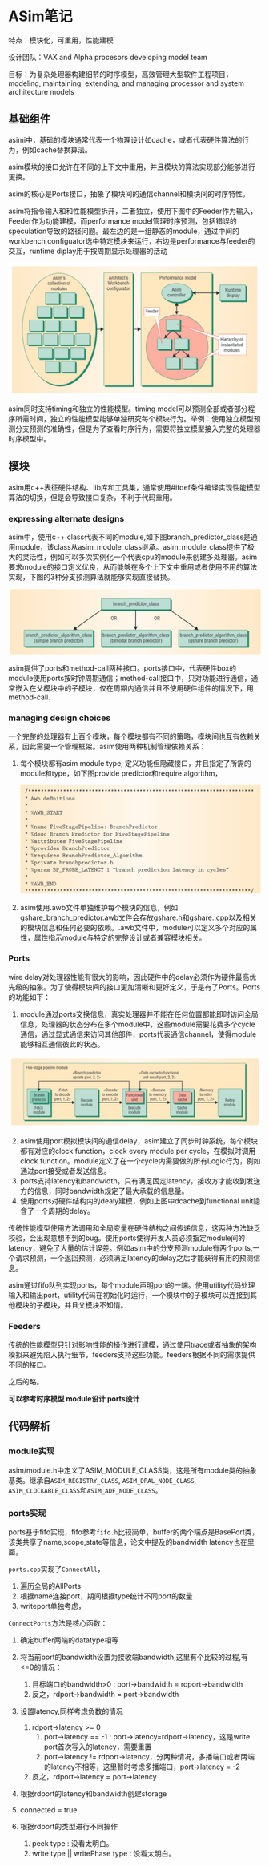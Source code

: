 # ASim笔记

特点：模块化，可重用，性能建模

设计团队：VAX and Alpha procesors developing model team

目标：为复杂处理器构建细节的时序模型，高效管理大型软件工程项目，modeling, maintaining, extending, and managing processor and system architecture models



## 基础组件

asimi中，基础的模块通常代表一个物理设计如cache，或者代表硬件算法的行为，例如cache替换算法。

asim模块的接口允许在不同的上下文中重用，并且模块的算法实现部分能够进行更换。

asim的核心是Ports接口，抽象了模块间的通信channel和模块间的时序特性。

asim将指令输入和和性能模型拆开，二者独立，使用下图中的Feeder作为输入，Feeder作为功能建模，而performance model管理时序预测，包括错误的speculation导致的路径问题。最左边的是一组静态的module，通过中间的workbench configuator选中特定模块来运行，右边是performance与feeder的交互，runtime diplay用于按周期显示处理器的活动

<img src="./img/asim%20notes/image-20230720105543202.png" alt="image-20230720105543202" style="zoom: 50%;" />

asim同时支持timing和独立的性能模型。timing model可以预测全部或者部分程序所需时间，独立的性能模型能够单独研究每个模块行为。举例：使用独立模型预测分支预测的准确性，但是为了查看时序行为，需要将独立模型接入完整的处理器时序模型中。

## 模块

asim用c++表征硬件结构、lib库和工具集，通常使用#ifdef条件编译实现性能模型算法的切换，但是会导致接口复杂，不利于代码重用。

### expressing alternate designs

asim中，使用c++ class代表不同的module,如下图branch_predictor_class是通用module，该class从asim_module_class继承。asim_module_class提供了极大的灵活性，例如可以多次实例化一个代表cpu的module来创建多处理器。asim要求module的接口定义优良，从而能够在多个上下文中重用或者使用不用的算法实现，下图的3种分支预测算法就能够实现直接替换。

![image-20230720113405249](./img/asim%20notes/image-20230720113405249.png)

asim提供了ports和method-call两种接口。ports接口中，代表硬件box的module使用ports按时钟周期通信；method-call接口中，只对功能进行通信，通常嵌入在父模块中的子模块，仅在周期内通信并且不使用硬件组件的情况下，用method-call.

### managing design choices

一个完整的处理器有上百个模块，每个模块都有不同的策略，模块间也互有依赖关系，因此需要一个管理框架。asim使用两种机制管理依赖关系：

1. 每个模块都有asim module type, 定义功能但隐藏接口，并且指定了所需的module和type，如下图provide predictor和require algorithm，

   <img src="./img/asim%20notes/image-20230720145633506.png" alt="image-20230720145633506" style="zoom:50%;" />

2. asim使用.awb文件单独维护每个模块的信息，例如gshare_branch_predictor.awb文件会存放gshare.h和gshare..cpp以及相关的模块信息和任何必要的依赖。.awb文件中，module可以定义多个对应的属性，属性指示module与特定的完整设计或者兼容模块相关。

### Ports

wire delay对处理器性能有很大的影响，因此硬件中的delay必须作为硬件最高优先级的抽象。为了使得模块间的接口更加清晰和更好定义，于是有了Ports。Ports的功能如下：

1. module通过ports交换信息，真实处理器并不能在任何位置都能即时访问全局信息，处理器的状态分布在多个module中，这些module需要花费多个cycle通信，通过显式通信来访问其他部件，ports代表通信channel，使得module能够相互通信彼此的状态。

<img src="./img/asim%20notes/image-20230720160603501.png" alt="image-20230720160603501" style="zoom:50%;" />

2. asim使用port模拟模块间的通信delay，asim建立了同步时钟系统，每个模块都有对应的clock function，clock every module per cycle，在模拟时调用clock function。module定义了在一个cycle内需要做的所有Logic行为，例如通过port接受或者发送信息。
3. ports支持latency和bandwidth，只有满足固定latency，接收方才能收到发送方的信息，同时bandwidth规定了最大承载的信息量。
4. 使用ports对硬件结构内的dealy建模，例如上图中dcache到functional unit隐含了一个周期的delay。

传统性能模型使用方法调用和全局变量在硬件结构之间传递信息，这两种方法缺乏校验，会出现意想不到的bug。使用ports使得开发人员必须指定module间的latency，避免了大量的估计误差。例如asim中的分支预测module有两个ports,一个请求预测，一个返回预测，必须满足latency的delay之后才能获得有用的预测信息。

asim通过fifo队列实现ports，每个module声明port的一端。使用utility代码处理输入和输出port，utility代码在初始化时运行，一个模块中的子模块可以连接到其他模块的子模块，并且父模块不知情。

### Feeders

传统的性能模型只针对影响性能的操作进行建模，通过使用trace或者抽象的架构模拟来避免陷入执行细节，feeders支持这些功能。feeders根据不同的需求提供不同的接口。

之后的略。



**可以参考时序模型 module设计 ports设计**



## 代码解析

### module实现
asim/module.h中定义了ASIM_MODULE_CLASS类，这是所有module类的抽象基类。继承自`ASIM_REGISTRY_CLASS`, `ASIM_DRAL_NODE_CLASS`, `ASIM_CLOCKABLE_CLASS`和`ASIM_ADF_NODE_CLASS`。

### ports实现

ports基于fifo实现，fifo参考`fifo.h`比较简单，buffer的两个端点是BasePort类，该类共享了name,scope,state等信息，论文中提及的bandwidth latency也在里面。

`ports.cpp`实现了`ConnectAll`，

1. 遍历全局的AllPorts
2. 根据name连接port，期间根据type统计不同port的数量
3. writeport单独考虑，





`ConnectPorts`方法是核心函数：

1. 确定buffer两端的datatype相等

2. 将当前port的bandwidth设置为接收端bandwidth,这里有个比较的过程,有<=0的情况：
   1. 目标端口的bandwidth>0 :  port->bandwidth = rdport->bandwidth
   2. 反之，rdport->bandwidth = port->bandwidth
3. 设置latency,同样考虑负数的情况
   1. rdport->latency >= 0
      1. port->latency == -1 : port->latency=rdport->latency，这是write port首次写入的latency，需要重置
      2. port->latency != rdport->latency，分两种情况，多播端口或者两端的latency不相等，这里暂时考虑多播端口，port->latency = -2
   2. 反之，rdport->latency = port->latency
4. 根据rdport的latency和bandwidth创建storage
5. connected = true
6. 根据rdport的类型进行不同操作
   1. peek type : 没看太明白。
   2. write type || writePhase type : 没看太明白。





